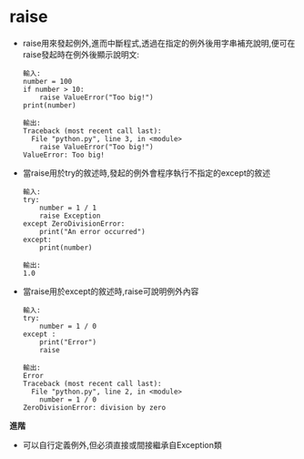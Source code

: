 # raise
	
*   raise用來發起例外,進而中斷程式,透過在指定的例外後用字串補充說明,便可在raise發起時在例外後顯示說明文:

		輸入:
		number = 100
		if number > 10:
			raise ValueError("Too big!")
		print(number)

		輸出:
		Traceback (most recent call last):
		  File "python.py", line 3, in <module>
			raise ValueError("Too big!")
		ValueError: Too big!

*   當raise用於try的敘述時,發起的例外會程序執行不指定的except的敘述

		輸入:
		try:
			number = 1 / 1
			raise Exception
		except ZeroDivisionError:   
			print("An error occurred")
		except:
			print(number)

		輸出:
		1.0

*   當raise用於except的敘述時,raise可說明例外內容

		輸入:
		try:
			number = 1 / 0
		except :   
			print("Error")
			raise

		輸出:
		Error
		Traceback (most recent call last):
		  File "python.py", line 2, in <module>
			number = 1 / 0
		ZeroDivisionError: division by zero

**進階**

* 可以自行定義例外,但必須直接或間接繼承自Exception類
